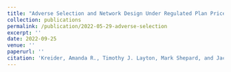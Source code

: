 ```yaml
---
title: "Adverse Selection and Network Design Under Regulated Plan Prices: Evidence From Medicaid"
collection: publications
permalink: /publication/2022-05-29-adverse-selection
excerpt: ''
date: 2022-09-25
venue: ''
paperurl: ''
citation: 'Kreider, Amanda R., Timothy J. Layton, Mark Shepard, and Jacob Wallace. 2022. &quot;Adverse Selection and Network Design Under Regulated Plan Prices: Evidence From Medicaid.&quot; Working Paper.'
---
```




